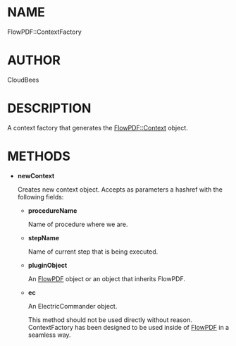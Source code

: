 # NAME

FlowPDF::ContextFactory

# AUTHOR

CloudBees

# DESCRIPTION

A context factory that generates the [FlowPDF::Context](/doc/md/FlowPDF/Context.md) object.

# METHODS

- **newContext**

    Creates new context object. Accepts as parameters a hashref with the following fields:

    - **procedureName**

        Name of procedure where we are.

    - **stepName**

        Name of current step that is being executed.

    - **pluginObject**

        An [FlowPDF](/doc/md/FlowPDF.md) object or an object that inherits FlowPDF.

    - **ec**

        An ElectricCommander object.

        This method should not be used directly without reason. ContextFactory has been designed to be used inside of [FlowPDF](/doc/md/FlowPDF.md) in a seamless way.